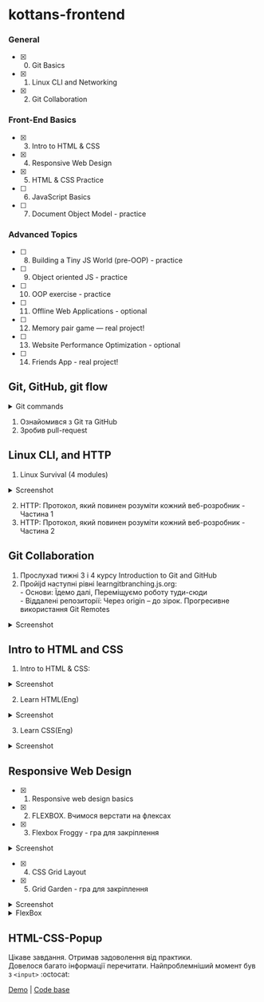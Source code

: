 # kottans-frontend

### General
- [x] 0. Git Basics
- [x] 1. Linux CLI and Networking
- [x] 2. Git Collaboration

### Front-End Basics
- [x] 3. Intro to HTML & CSS
- [x] 4. Responsive Web Design
- [x] 5. HTML & CSS Practice
- [ ] 6. JavaScript Basics
- [ ] 7. Document Object Model - practice

### Advanced Topics
- [ ] 8. Building a Tiny JS World (pre-OOP) - practice
- [ ] 9. Object oriented JS - practice
- [ ] 10. OOP exercise - practice
- [ ] 11. Offline Web Applications - optional
- [ ] 12. Memory pair game — real project!
- [ ] 13. Website Performance Optimization - optional
- [ ] 14. Friends App - real project!



## Git, GitHub, git flow 

<details>
  <summary>Git commands</summary>
  
  `git commit -a` Stages files automatically <br>
  `git log -p` Produces patch text <br>
  `git show` Shows various objects <br>
  `git diff` Is similar to the Linux `diff` command, and can show the differences in various commits <br>
  `git diff --staged` An alias to --cached, this will show all staged files compared to the named commit <br>
  `git add -p` Allows a user to interactively review patches to add to the current commit <br>
  `git mv` Similar to the Linux `mv` command, this moves a file <br>
  `git rm` Similar to the Linux `rm` command, this deletes, or removes a file <br>
  `git revert` A new commit is created with inverse changes. This cancels previous changes instead of making it as though the original commit never happened <br>
  `git checkout -b NAME` Creates a new branch and switches to it <br>
  `git branch` Used to manage branches <br>
  `git branch <name>` Creates the branch <br>
  `git branch -d <name>` Deletes the branch <br>
  `git branch -D <name>` Forcibly deletes the branch <br>
  `git checkout <branch>` Switches to a branch <br>
  `git checkout -b <branch>` Creates a new branch and switches to it <br>
  `git merge <branch>` Merge joins branches together <br>
  `git merge --abort` If there are merge conflicts (meaning files are incompatible), --abort can be used to abort the merge action <br>
  `git log --graph --oneline` This shows a summarized view of the commit history for a repo <br>
  `git clone URL` Git clone is used to clone a remote repository into a local workspace <br>
  `git push` Git push is used to push commits from your local repo to a remote repo <br>
  `git pull` Git pull is used to fetch the newest updates from a remote repository <br>
  
</details>

1. Ознайомився з Git та GitHub
2. Зробив pull-request



## Linux CLI, and HTTP

1. Linux Survival (4 modules)

<details>
  <summary>Screenshot</summary>
  
  ![Screenshot](https://github.com/vl-shevchenko/kottans-frontend/blob/main/quiz_linux/linux1.JPG)
  ![Screenshot](https://github.com/vl-shevchenko/kottans-frontend/blob/main/quiz_linux/linux2.JPG)
  ![Screenshot](https://github.com/vl-shevchenko/kottans-frontend/blob/main/quiz_linux/linux3.JPG)
  ![Screenshot](https://github.com/vl-shevchenko/kottans-frontend/blob/main/quiz_linux/linux4.JPG)
  
 </details>
  

2. HTTP: Протокол, який повинен розуміти кожний веб-розробник - Частина 1
3. HTTP: Протокол, який повинен розуміти кожний веб-розробник - Частина 2

## Git Collaboration

1. Прослухаd тижні 3 і 4 курсу Introduction to Git and GitHub
2. Пройijd наступні рівні learngitbranching.js.org: <br>
        - Основи: Їдемо далі, Переміщуємо роботу туди-сюди <br>
        - Віддалені репозиторії: Через origin – до зірок. Прогресивне використання Git Remotes <br>
        
<details>
  <summary>Screenshot</summary>
  
  ![Screenshot](https://github.com/vl-shevchenko/kottans-frontend/blob/main/task_git_collaboration/Foundations.JPG)
  ![Screenshot](https://github.com/vl-shevchenko/kottans-frontend/blob/main/task_git_collaboration/origin_pushandpull.JPG)
  
 </details>  
  
## Intro to HTML and CSS
 
 1. Intro to HTML & CSS: 
  <details>
  <summary>Screenshot</summary>
  
  ![Screenshot](https://github.com/vl-shevchenko/kottans-frontend/blob/main/task_html_css_intro/week1.JPG)
  ![Screenshot](https://github.com/vl-shevchenko/kottans-frontend/blob/main/task_html_css_intro/week2.jpg)
  
 </details> 
 
 2. Learn HTML(Eng)
  <details>
  <summary>Screenshot</summary>
  
  ![Screenshot](https://github.com/vl-shevchenko/kottans-frontend/blob/main/task_html_css_intro/html.jpg)
  
 </details> 
 
  3. Learn CSS(Eng)
  <details>
  <summary>Screenshot</summary>
  
  ![Screenshot](https://github.com/vl-shevchenko/kottans-frontend/blob/main/task_html_css_intro/css.jpg)
  
 </details> 
 
 ## Responsive Web Design
    
  - [x] 1. Responsive web design basics
  - [x] 2. FLEXBOX. Вчимося верстати на флексах
  - [x] 3. Flexbox Froggy - гра для закріплення
    
  <details>
  <summary>Screenshot</summary>
  
  ![Screenshot](https://github.com/vl-shevchenko/kottans-frontend/blob/main/task_responsive_web_design/flexBox_froggy.jpg)
  
  </details>
    
  - [x] 4. CSS Grid Layout
  - [x] 5. Grid Garden - гра для закріплення
   
   <details>
  <summary>Screenshot</summary>
  
  ![Screenshot](https://github.com/vl-shevchenko/kottans-frontend/blob/main/task_responsive_web_design/grid_garden.jpg)
  
 </details> 
  
 
 <details>
  <summary>FlexBox</summary>
 
  `viewport` - Метатег viewport дает браузеру инструкции по управлению размерами и масштабированием страницы. <br>
  `width=device-width` - Значение метатега viewport width=device-width предписывает странице соответствовать ширине экрана в аппаратно-независимых пикселях. <br>
  `initial-scale=1` - предписывает браузерам устанавливать соотношение 1:1 между пикселями CSS и аппаратно-независимыми пикселями, независимо от ориентации устройства, что позволяет странице использовать всю ширину альбомной ориентации. <br>
  ```
  <!DOCTYPE html>
<html lang="en">
  <head>
    …
    <meta name="viewport" content="width=device-width, initial-scale=1">
    …
  </head>
  …
  ```
  **justify-content** - выравнивает элементы горизонтально и принимает следующие значения:<br>
  `flex-start` Элементы выравниваются по левой стороне контейнера.<br>
  `flex-end` Элементы выравниваются по правой стороне контейнера.<br>
  `center` Элементы выравниваются по центру контейнера.<br>
  `space-between` Элементы отображаются с одинаковыми отступами между ними.<br>
  `space-around` Элементы отображаются с одинаковыми отступами вокруг них.<br>
  `stretch` Ряды растягиваются, чтоб заполнить контейнер равномерно.<br>
  <br>
  **align-items** - Это CSS свойство выравнивает элементы вертикально и принимает следующие значения:<br>
  `flex-start` Элементы выравниваются по верхнему краю контейнера.<br>
  `flex-end` Элементы выравниваются по нижнему краю контейнера.<br>
  `center` Элементы выравниваются вертикально по центру контейнера.<br>
  `baseline` Элементы отображаются на базовой линии контейнера.<br>
  `stretch` Элементы растягиваются, чтоб заполнить контейнер.<br>
  <br>
  **flex-direction** то CSS свойство задает направление, в котором будут расположены элементы в контейнере, и принимает следующие значения:<br>
  `row` элементы размещаются по направлению текста.<br>
  `row-reverse` элементы отображаются в обратном порядке к направлению текста.<br>
  `column` элементы располагаются сверху вниз.<br>
  `column-reverse` элементы располагаются снизу вверх.<br>
  <br>
  `order` изменениe порядка отображения элементов в контейнере<br>
  <br>
  **flex-wrap** переносит в след ряд<br>
  `nowrap` Размеры элементов устанавливаются автоматически, чтоб они поместились в один ряд.<br>
  `wrap` Элементы автоматически переносятся на новую строку.<br>
  `wrap-reverse` Элементы автоматически переносятся на новую строку, но строки расположены в обратном порядке.<br>
  <br>
  **flex-flow** = `flex-direction` + `flex-wrap`<br>
  <br>
   >`align-content` отвечает за расстояние между рядами, в то время как `align-items` отвечает за то, как элементы в целом будут выровнены в контейнере. Когда только один ряд, `align-content` ни на что не влияет.
  <br>
  
  </details>
  
  
  ## HTML-CSS-Popup
Цікаве завдання. Отримав задоволення від практики.<br>
Довелося багато інформації перечитати. Найпроблемніший момент був з `<input>` :octocat:

[Demo](https://vl-shevchenko.github.io/popup/) |
[Code base](https://github.com/vl-shevchenko/popup)
